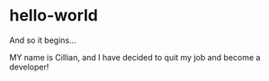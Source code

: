 # hello-world
And so it begins...

MY name is Cillian, and I have decided to quit my job and become a developer!

